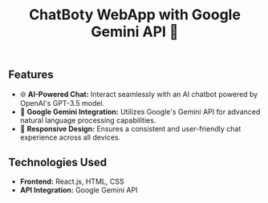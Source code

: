 <!DOCTYPE html>
<html lang="en">

<head>
  <meta charset="UTF-8">
  <meta name="viewport" content="width=device-width, initial-scale=1.0">
</head>

<body>
  <header>
    <h1>ChatBoty WebApp with Google Gemini API 🤖</h1>
  </header>

  <section>
    <h2>Features</h2>
    <ul>
      <li>🌐 <strong>AI-Powered Chat:</strong> Interact seamlessly with an AI chatbot powered by OpenAI's GPT-3.5 model.</li>
      <li>🔑 <strong>Google Gemini Integration:</strong> Utilizes Google's Gemini API for advanced natural language processing capabilities.</li>
      <li>📱 <strong>Responsive Design:</strong> Ensures a consistent and user-friendly chat experience across all devices.</li>
    </ul>
  </section>

  <section>
    <h2>Technologies Used</h2>
    <ul>
      <li><strong>Frontend:</strong> React.js, HTML, CSS</li>
      <li><strong>API Integration:</strong> Google Gemini API</li>
    </ul>
  </section>

</body>

</html>
